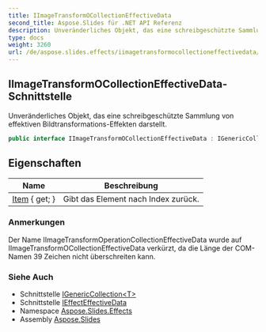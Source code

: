 ```yaml
---
title: IImageTransformOCollectionEffectiveData
second_title: Aspose.Slides für .NET API Referenz
description: Unveränderliches Objekt, das eine schreibgeschützte Sammlung von effektiven Bildtransformations-Effekten darstellt.
type: docs
weight: 3260
url: /de/aspose.slides.effects/iimagetransformocollectioneffectivedata/
---
```


## IImageTransformOCollectionEffectiveData-Schnittstelle

Unveränderliches Objekt, das eine schreibgeschützte Sammlung von effektiven Bildtransformations-Effekten darstellt.

```csharp
public interface IImageTransformOCollectionEffectiveData : IGenericCollection<IEffectEffectiveData>
```

## Eigenschaften

| Name | Beschreibung |
| --- | --- |
| [Item](../../aspose.slides.effects/iimagetransformocollectioneffectivedata/item) { get; } | Gibt das Element nach Index zurück. |

### Anmerkungen

Der Name IImageTransformOperationCollectionEffectiveData wurde auf IImageTransformOCollectionEffectiveData verkürzt, da die Länge der COM-Namen 39 Zeichen nicht überschreiten kann.

### Siehe Auch

* Schnittstelle [IGenericCollection&lt;T&gt;](../../aspose.slides/igenericcollection-1)
* Schnittstelle [IEffectEffectiveData](../ieffecteffectivedata)
* Namespace [Aspose.Slides.Effects](../../aspose.slides.effects)
* Assembly [Aspose.Slides](../../)

<!-- DO NOT EDIT: generiert von xmldocmd für Aspose.Slides.dll -->